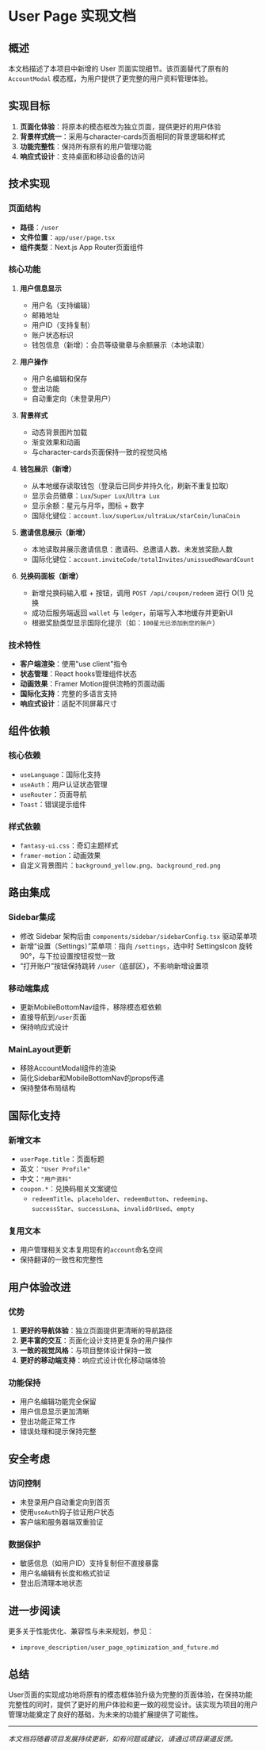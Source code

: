 # User Page 实现文档

## 概述

本文档描述了本项目中新增的 User 页面实现细节。该页面替代了原有的 `AccountModal` 模态框，为用户提供了更完整的用户资料管理体验。

## 实现目标

1. **页面化体验**：将原本的模态框改为独立页面，提供更好的用户体验
2. **背景样式统一**：采用与character-cards页面相同的背景逻辑和样式
3. **功能完整性**：保持所有原有的用户管理功能
4. **响应式设计**：支持桌面和移动设备的访问

## 技术实现

### 页面结构

- **路径**：`/user`
- **文件位置**：`app/user/page.tsx`
- **组件类型**：Next.js App Router页面组件

### 核心功能

1. **用户信息显示**
   - 用户名（支持编辑）
   - 邮箱地址
   - 用户ID（支持复制）
   - 账户状态标识
   - 钱包信息（新增）：会员等级徽章与余额展示（本地读取）

2. **用户操作**
   - 用户名编辑和保存
   - 登出功能
   - 自动重定向（未登录用户）

3. **背景样式**
   - 动态背景图片加载
   - 渐变效果和动画
   - 与character-cards页面保持一致的视觉风格

4. **钱包展示（新增）**
   - 从本地缓存读取钱包（登录后已同步并持久化，刷新不重复拉取）
   - 显示会员徽章：`Lux`/`Super Lux`/`Ultra Lux`
   - 显示余额：星元与月华，图标 + 数字
   - 国际化键位：`account.lux/superLux/ultraLux/starCoin/lunaCoin`
5. **邀请信息展示（新增）**
   - 本地读取并展示邀请信息：邀请码、总邀请人数、未发放奖励人数
   - 国际化键位：`account.inviteCode/totalInvites/unissuedRewardCount`
6. **兑换码面板（新增）**
   - 新增兑换码输入框 + 按钮，调用 `POST /api/coupon/redeem` 进行 O(1) 兑换
   - 成功后服务端返回 `wallet` 与 `ledger`，前端写入本地缓存并更新UI
   - 根据奖励类型显示国际化提示（如：`100星元已添加到您的账户`）

### 技术特性

- **客户端渲染**：使用"use client"指令
- **状态管理**：React hooks管理组件状态
- **动画效果**：Framer Motion提供流畅的页面动画
- **国际化支持**：完整的多语言支持
- **响应式设计**：适配不同屏幕尺寸

## 组件依赖

### 核心依赖
- `useLanguage`：国际化支持
- `useAuth`：用户认证状态管理
- `useRouter`：页面导航
- `Toast`：错误提示组件

### 样式依赖
- `fantasy-ui.css`：奇幻主题样式
- `framer-motion`：动画效果
- 自定义背景图片：`background_yellow.png`、`background_red.png`

## 路由集成

### Sidebar集成
- 修改 Sidebar 架构后由 `components/sidebar/sidebarConfig.tsx` 驱动菜单项
- 新增“设置（Settings）”菜单项：指向 `/settings`，选中时 SettingsIcon 旋转 90°，与下拉设置按钮视觉一致
- “打开账户”按钮保持跳转 `/user`（底部区），不影响新增设置项

### 移动端集成
- 更新MobileBottomNav组件，移除模态框依赖
- 直接导航到`/user`页面
- 保持响应式设计

### MainLayout更新
- 移除AccountModal组件的渲染
- 简化Sidebar和MobileBottomNav的props传递
- 保持整体布局结构

## 国际化支持

### 新增文本
- `userPage.title`：页面标题
- 英文：`"User Profile"`
- 中文：`"用户资料"`
- `coupon.*`：兑换码相关文案键位
  - `redeemTitle`、`placeholder`、`redeemButton`、`redeeming`、`successStar`、`successLuna`、`invalidOrUsed`、`empty`

### 复用文本
- 用户管理相关文本复用现有的`account`命名空间
- 保持翻译的一致性和完整性

## 用户体验改进

### 优势
1. **更好的导航体验**：独立页面提供更清晰的导航路径
2. **更丰富的交互**：页面化设计支持更复杂的用户操作
3. **一致的视觉风格**：与项目整体设计保持一致
4. **更好的移动端支持**：响应式设计优化移动端体验

### 功能保持
- 用户名编辑功能完全保留
- 用户信息显示更加清晰
- 登出功能正常工作
- 错误处理和提示保持完整

## 安全考虑

### 访问控制
- 未登录用户自动重定向到首页
- 使用`useAuth`钩子验证用户状态
- 客户端和服务器端双重验证

### 数据保护
- 敏感信息（如用户ID）支持复制但不直接暴露
- 用户名编辑有长度和格式验证
- 登出后清理本地状态

## 进一步阅读

更多关于性能优化、兼容性与未来规划，参见：
- `improve_description/user_page_optimization_and_future.md`

## 总结

User页面的实现成功地将原有的模态框体验升级为完整的页面体验，在保持功能完整性的同时，提供了更好的用户体验和更一致的视觉设计。该实现为项目的用户管理功能奠定了良好的基础，为未来的功能扩展提供了可能性。

---

*本文档将随着项目发展持续更新，如有问题或建议，请通过项目渠道反馈。*
